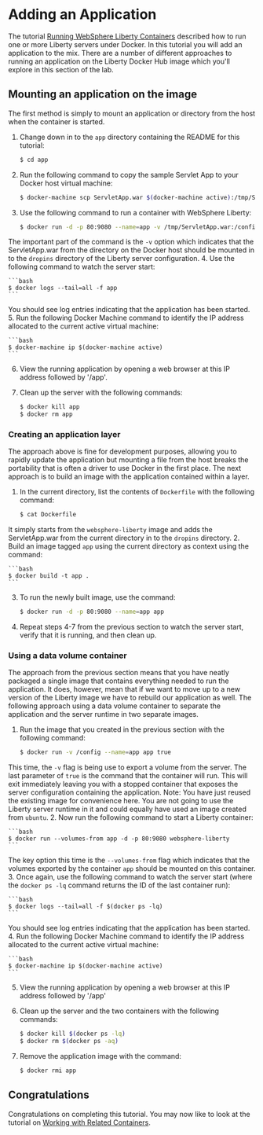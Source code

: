 # Adding an Application
The tutorial [Running WebSphere Liberty Containers](../liberty) described how to run one or more Liberty servers under Docker. In this tutorial you will add an application to the mix. There are a number of different approaches to running an application on the Liberty Docker Hub image which you'll explore in this section of the lab.

## Mounting an application on the image
The first method is simply to mount an application or directory from the host when the container is started.

1. Change down in to the `app` directory containing the README for this tutorial:

    ```bash
    $ cd app
    ```
2. Run the following command to copy the sample Servlet App to your Docker host virtual machine:

    ```bash
    $ docker-machine scp ServletApp.war $(docker-machine active):/tmp/ServletApp.war
    ```
3. Use the following command to run a container with WebSphere Liberty:

    ```bash
    $ docker run -d -p 80:9080 --name=app -v /tmp/ServletApp.war:/config/dropins/app.war websphere-liberty
    ```
The important part of the command is the `-v` option which indicates that the ServletApp.war from the directory on the Docker host should be mounted in to the `dropins` directory of the Liberty server configuration.
4. Use the following command to watch the server start:

    ```bash
    $ docker logs --tail=all -f app
    ```
You should see log entries indicating that the application has been started.
5. Run the following Docker Machine command to identify the IP address allocated to the current active virtual machine:

    ```bash
    $ docker-machine ip $(docker-machine active)
    ```
6. View the running application by opening a web browser at this IP address followed by '/app'.
7. Clean up the server with the following commands:

    ```bash
    $ docker kill app
    $ docker rm app
    ```

### Creating an application layer
The approach above is fine for development purposes, allowing you to rapidly update the application but mounting a file from the host breaks the portability that is often a driver to use Docker in the first place. The next approach is to build an image with the application contained within a layer.

1. In the current directory, list the contents of `Dockerfile` with the following command:

    ```bash
    $ cat Dockerfile
    ```
It simply starts from the `websphere-liberty` image and adds the ServletApp.war from the current directory in to the `dropins` directory.
2. Build an image tagged `app` using the current directory as context using the command:

    ```bash
    $ docker build -t app .
    ```
3. To run the newly built image, use the command:

    ```bash
    $ docker run -d -p 80:9080 --name=app app
    ```
4. Repeat steps 4-7 from the previous section to watch the server start, verify that it is running, and then clean up.

### Using a data volume container
The approach from the previous section means that you have neatly packaged a single image that contains everything needed to run the application. It does, however, mean that if we want to move up to a new version of the Liberty image we have to rebuild our application as well. The following approach using a data volume container to separate the application and the server runtime in two separate images.

1. Run the image that you created in the previous section with the following command:

    ```bash
    $ docker run -v /config --name=app app true
    ```
This time, the `-v` flag is being use to export a volume from the server. The last parameter of `true` is the command that the container will run. This will exit immediately leaving you with a stopped container that exposes the server configuration containing the application.
Note: You have just reused the existing image for convenience here. You are not going to use the Liberty server runtime in it and could equally have used an image created from `ubuntu`.
2. Now run the following command to start a Liberty container:

    ```bash
    $ docker run --volumes-from app -d -p 80:9080 websphere-liberty
    ```
The key option this time is the `--volumes-from` flag which indicates that the volumes exported by the container `app` should be mounted on this container.
3. Once again, use the following command to watch the server start (where the `docker ps -lq` command returns the ID of the last container run):

    ```bash
    $ docker logs --tail=all -f $(docker ps -lq)
    ```
You should see log entries indicating that the application has been started.
4. Run the following Docker Machine command to identify the IP address allocated to the current active virtual machine:

    ```bash
    $ docker-machine ip $(docker-machine active)
    ```
5. View the running application by opening a web browser at this IP address followed by '/app'
6. Clean up the server and the two containers with the following commands:

    ```bash
    $ docker kill $(docker ps -lq)
    $ docker rm $(docker ps -aq)
    ```
7. Remove the application image with the command:

    ```bash
    $ docker rmi app
    ```

## Congratulations

Congratulations on completing this tutorial. You may now like to look at the tutorial on [Working with Related Containers](../compose).
